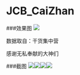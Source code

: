 # JCB_CaiZhan
###效果图
![](http://upload-images.jianshu.io/upload_images/7077845-a55801e672b7dc74.gif?imageMogr2/auto-orient/strip%7CimageView2/2/w/1240)

数据取自：干货集中营

感谢无私奉献的大神们

###截图
![](http://upload-images.jianshu.io/upload_images/7077845-9069526cc3d5b6c7.jpg?imageMogr2/auto-orient/strip%7CimageView2/2/w/300)![](http://upload-images.jianshu.io/upload_images/7077845-985af473618080c0.jpg?imageMogr2/auto-orient/strip%7CimageView2/2/w/300)![](http://upload-images.jianshu.io/upload_images/7077845-cb0683bc0cdb32d9.png?imageMogr2/auto-orient/strip%7CimageView2/2/w/300)![](http://upload-images.jianshu.io/upload_images/7077845-6fa67c2c22b10309.jpg?imageMogr2/auto-orient/strip%7CimageView2/2/w/300)
